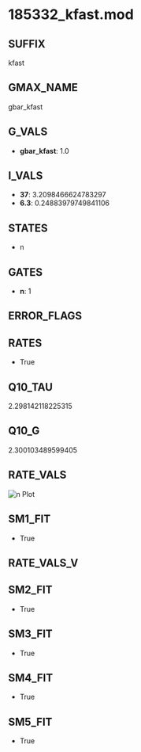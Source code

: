 # 185332_kfast.mod

## SUFFIX

kfast

## GMAX_NAME

gbar_kfast

## G_VALS

- **gbar_kfast**: 1.0

## I_VALS

- **37**: 3.2098466624783297
- **6.3**: 0.24883979749841106

## STATES

- n

## GATES

- **n**: 1

## ERROR_FLAGS


## RATES

- True

## Q10_TAU

2.298142118225315

## Q10_G

2.300103489599405

## RATE_VALS

![n Plot](/Users/pbozelos/Dropbox/icg-Chai-Panos/supermodels/output_markdown_files/K/185332_kfast.mod/images/n.png)

## SM1_FIT

- True

## RATE_VALS_V

## SM2_FIT

- True

## SM3_FIT

- True

## SM4_FIT

- True

## SM5_FIT

- True

